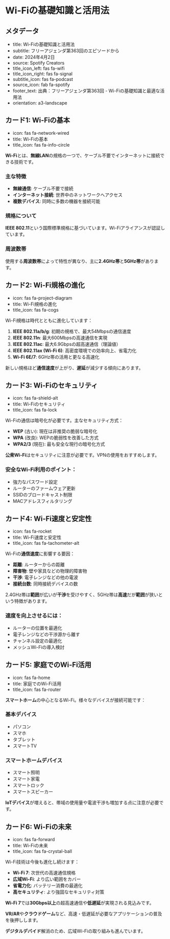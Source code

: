 # Wi-Fiの基礎知識と活用法

## メタデータ
- title: Wi-Fiの基礎知識と活用法
- subtitle: フリーアジェンダ第363回のエピソードから
- date: 2024年4月2日
- source: Spotify Creators
- title_icon_left: fas fa-wifi
- title_icon_right: fas fa-signal
- subtitle_icon: fas fa-podcast
- source_icon: fab fa-spotify
- footer_text: 出典：フリーアジェンダ第363回 - Wi-Fiの基礎知識と最適な活用法
- orientation: a3-landscape

## カード1: Wi-Fiの基本
- icon: fas fa-network-wired
- title: Wi-Fiの基本
- title_icon: fas fa-info-circle

**Wi-Fi**とは、**無線LAN**の規格の一つで、ケーブル不要でインターネットに接続できる技術です。

### 主な特徴
- **無線通信**: ケーブル不要で接続
- **インターネット接続**: 世界中のネットワークへアクセス
- **複数デバイス**: 同時に多数の機器を接続可能

### 規格について
**IEEE 802.11**という国際標準規格に基づいています。Wi-Fiアライアンスが認証しています。

### 周波数帯
使用する**周波数帯**によって特性が異なり、主に**2.4GHz帯**と**5GHz帯**があります。

## カード2: Wi-Fi規格の進化
- icon: fas fa-project-diagram
- title: Wi-Fi規格の進化
- title_icon: fas fa-cogs

Wi-Fi規格は時代とともに進化しています：

1. **IEEE 802.11a/b/g**: 初期の規格で、最大54Mbpsの通信速度
2. **IEEE 802.11n**: 最大600Mbpsの高速通信を実現
3. **IEEE 802.11ac**: 最大6.9Gbpsの超高速通信（理論値）
4. **IEEE 802.11ax (Wi-Fi 6)**: 高密度環境での効率向上、省電力化
5. **Wi-Fi 6E/7**: 6GHz帯の活用と更なる高速化

新しい規格ほど**通信速度**が上がり、**遅延**が減少する傾向にあります。

## カード3: Wi-Fiのセキュリティ
- icon: fas fa-shield-alt
- title: Wi-Fiのセキュリティ
- title_icon: fas fa-lock

Wi-Fiの通信は暗号化が必要です。主なセキュリティ方式：

- **WEP** (古い): 現在は非推奨の脆弱な暗号化
- **WPA** (改良): WEPの脆弱性を改善した方式
- **WPA2/3** (現在): 最も安全な現行の暗号化方式

**公衆Wi-Fi**はセキュリティに注意が必要です。VPNの使用をおすすめします。

### 安全なWi-Fi利用のポイント：
- 強力なパスワード設定
- ルーターのファームウェア更新
- SSIDのブロードキャスト制限
- MACアドレスフィルタリング

## カード4: Wi-Fi速度と安定性
- icon: fas fa-rocket
- title: Wi-Fi速度と安定性
- title_icon: fas fa-tachometer-alt

Wi-Fiの**通信速度**に影響する要因：

- **距離**: ルーターからの距離
- **障害物**: 壁や家具などの物理的障害物
- **干渉**: 電子レンジなどの他の電波
- **接続台数**: 同時接続デバイスの数

2.4GHz帯は**範囲**が広いが**干渉**を受けやすく、5GHz帯は**高速**だが**範囲**が狭いという特徴があります。

### 速度を向上させるには：
- ルーターの位置を最適化
- 電子レンジなどの干渉源から離す
- チャンネル設定の最適化
- メッシュWi-Fiの導入検討

## カード5: 家庭でのWi-Fi活用
- icon: fas fa-home
- title: 家庭でのWi-Fi活用
- title_icon: fas fa-router

**スマートホーム**の中心となるWi-Fi。様々なデバイスが接続可能です：

### 基本デバイス
- パソコン
- スマホ
- タブレット
- スマートTV

### スマートホームデバイス
- スマート照明
- スマート家電
- スマートロック
- スマートスピーカー

**IoTデバイス**が増えると、帯域の使用量や電波干渉も増加する点に注意が必要です。

## カード6: Wi-Fiの未来
- icon: fas fa-forward
- title: Wi-Fiの未来
- title_icon: fas fa-crystal-ball

Wi-Fi技術は今後も進化し続けます：

- **Wi-Fi 7**: 次世代の高速通信規格
- **広域Wi-Fi**: より広い範囲をカバー
- **省電力化**: バッテリー消費の最適化
- **高セキュリティ**: より強固なセキュリティ対策

**Wi-Fi 7**では**30Gbps以上**の超高速通信や**低遅延**が実現される見込みです。

**VR/AR**や**クラウドゲーム**など、高速・低遅延が必要なアプリケーションの普及を後押しします。

**デジタルデバイド**解消のため、広域Wi-Fiの取り組みも進んでいます。